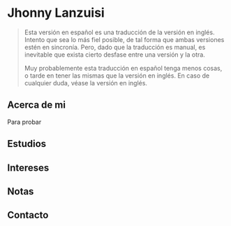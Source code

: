 # Jhonny Lanzuisi

> Esta versión en español es una traducción de la versión en inglés.
> Intento que sea lo más fiel posible, de tal forma que ambas versiones estén
> en sincronía. Pero, dado que la traducción es manual, es inevitable que
> exista cierto desfase entre una versión y la otra.
>
> Muy probablemente esta traducción en español tenga menos cosas,
> o tarde en tener las mismas que la versión en inglés.
> En caso de cualquier duda, véase la versión en inglés.

## Acerca de mi

Para probar

## Estudios

## Intereses

## Notas

## Contacto
